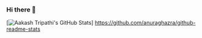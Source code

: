 ### Hi there 👋

[![Aakash Tripathi's GitHub Stats](https://github-readme-stats.vercel.app/api?username=aakash-tripathi)]
https://github.com/anuraghazra/github-readme-stats
